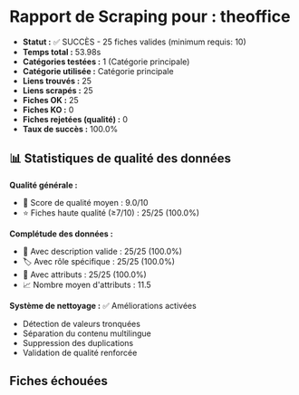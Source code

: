 # Rapport de Scraping pour : theoffice
- **Statut :** ✅ SUCCÈS - 25 fiches valides (minimum requis: 10)
- **Temps total :** 53.98s
- **Catégories testées :** 1 (Catégorie principale)
- **Catégorie utilisée :** Catégorie principale
- **Liens trouvés :** 25
- **Liens scrapés :** 25
- **Fiches OK :** 25
- **Fiches KO :** 0
- **Fiches rejetées (qualité) :** 0
- **Taux de succès :** 100.0%

## 📊 Statistiques de qualité des données

**Qualité générale :**
- 🎯 Score de qualité moyen : 9.0/10
- ⭐ Fiches haute qualité (≥7/10) : 25/25 (100.0%)

**Complétude des données :**
- 📝 Avec description valide : 25/25 (100.0%)
- 🏷️ Avec rôle spécifique : 25/25 (100.0%)
- 🔖 Avec attributs : 25/25 (100.0%)
- 📈 Nombre moyen d'attributs : 11.5

**Système de nettoyage :** ✅ Améliorations activées
- Détection de valeurs tronquées
- Séparation du contenu multilingue  
- Suppression des duplications
- Validation de qualité renforcée

## Fiches échouées
